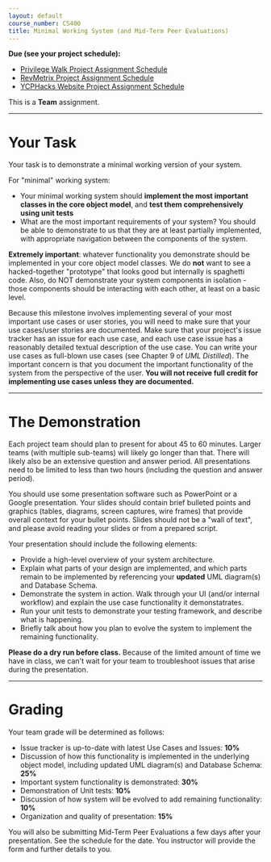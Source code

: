 ```yaml
---
layout: default
course_number: CS400
title: Minimal Working System (and Mid-Term Peer Evaluations)
---
```


**Due (see your project schedule):**
- [Privilege Walk Project Assignment Schedule](../projects/Privilege-Walk-Project/schedule.html)
- [RevMetrix Project Assignment Schedule](../projects/RevMetrix-Project/schedule.html)
- [YCPHacks Website Project Assignment Schedule](../projects/YCPHacks-Website-Project/schedule.html)

This is a **Team** assignment.

--- --- --- --- --- --- --- --- --- --- --- --- --- --- --- --- --- --- --- --- --- --- --- ---

# Your Task

Your task is to demonstrate a minimal working version of your system.

For "minimal" working system:

-   Your minimal working system should **implement the most important classes in the core object model**, and **test them comprehensively using unit tests**
-   What are the most important requirements of your system? You should be able to demonstrate to us that they are at least partially implemented, with appropriate navigation between the components of the system.

**Extremely important**: whatever functionality you demonstrate should be implemented in your core object model classes. We do **not** want to see a hacked-together "prototype" that looks good but internally is spaghetti code.  Also, do NOT demonstrate your system components in isolation - those components should be interacting with each other, at least on a basic level.

Because this milestone involves implementing several of your most important use cases or user stories, you will need to make sure that your use cases/user stories are documented.  Make sure that your project's issue tracker has an issue for each use case, and each use case issue has a reasonably detailed textual description of the use case.  You can write your use cases as full-blown use cases (see Chapter 9 of *UML Distilled*).  The important concern is that you document the important functionality of the system from the perspective of the user.  **You will not receive full credit for implementing use cases unless they are documented.**

--- --- --- --- --- --- --- --- --- --- --- --- --- --- --- --- --- --- --- --- --- --- --- ---

# The Demonstration

Each project team should plan to present for about 45 to 60 minutes.  Larger teams (with multiple sub-teams) will likely go longer than that.  There will likely also be an extensive question and answer period.  All presentations need to be limited to less than two hours (including the question and answer period).

You should use some presentation software such as PowerPoint or a Google presentation. Your slides should contain brief bulleted points and graphics (tables, diagrams, screen captures, wire frames) that provide overall context for your bullet points. Slides should not be a "wall of text", and please avoid reading your slides or from a prepared script.

Your presentation should include the following elements:

- Provide a high-level overview of your system architecture.
- Explain what parts of your design are implemented, and which parts remain to be implemented by referencing your **updated** UML diagram(s) and Database Schema.
- Demonstrate the system in action. Walk through your UI (and/or internal workflow) and explain the use case functionality it demonstatrates.
- Run your unit tests to demonstrate your testing framework, and describe what is happening.
- Briefly talk about how you plan to evolve the system to implement the remaining functionality.

**Please do a dry run before class.** Because of the limited amount of time we have in class, we can't wait for your team to troubleshoot issues that arise during the presentation.

--- --- --- --- --- --- --- --- --- --- --- --- --- --- --- --- --- --- --- --- --- --- --- ---

# Grading

Your team grade will be determined as follows:

- Issue tracker is up-to-date with latest Use Cases and Issues: **10%**
- Discussion of how this functionality is implemented in the underlying object model, including updated UML diagram(s) and Database Schema: **25%**
- Important system functionality is demonstrated: **30%**
- Demonstration of Unit tests: **10%**
- Discussion of how system will be evolved to add remaining functionality: **10%**
- Organization and quality of presentation: **15%**

You will also be submitting Mid-Term Peer Evaluations a few days after your presentation.  See the schedule for the date.  You instructor will provide the form and further details to you.